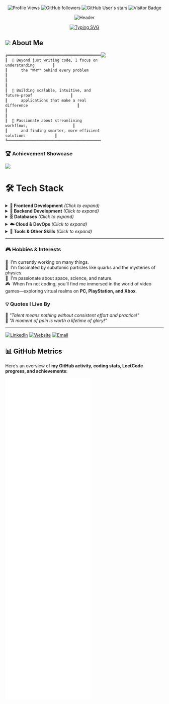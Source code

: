  

<!--  
**klakshman318/klakshman318** is a ✨ _special_ ✨ repository because its `README.md` (this file) appears on your GitHub profile.  
-->  

<div align="center">
  
  ![Profile Views](https://komarev.com/ghpvc/?username=klakshman318&label=Profile%20views&color=0e75b6&style=flat)
  ![GitHub followers](https://img.shields.io/github/followers/klakshman318?label=Followers&style=social)
  ![GitHub User's stars](https://img.shields.io/github/stars/klakshman318?style=social)
  ![Visitor Badge](https://visitor-badge.laobi.icu/badge?page_id=klakshman318.klakshman318)
  
</div>

<div align="center">
  
  ![Header](https://capsule-render.vercel.app/api?type=waving&color=gradient&customColorList=0,2,2,5,30&height=200&section=header&text=Lakshman%20Kambam👽&fontSize=50&fontColor=fff&animation=fadeIn&fontAlignY=32&&desc=Full-Stack%20Developer%20|%20Generative%20AI%20Leader%20(Google)%20|%20Technical%20Project%20Manager%20|%20Cloud%20Architect&descSize=16&descAlign=50&descAlignY=52)
  
</div>

<div align="center">
  
  [![Typing SVG](https://readme-typing-svg.herokuapp.com?font=Fira+Code&size=28&pause=1000&color=36BCF7&center=true&vCenter=true&width=600&lines=Always+learning%2C+always+evolving+🧠;Building+the+future+with+code+💻)](https://git.io/typing-svg)
  
</div>

## <img src="https://media.giphy.com/media/hvRJCLFzcasrR4ia7z/giphy.gif" width="28"> About Me

<img align='right' src='http://www.lakshmankambam.com/Lakshman.png' width='200' />

```ascii
╔══════════════════════════════════════════════════════════════╗
║  🌟 Beyond just writing code, I focus on understanding        ║
║      the "WHY" behind every problem                             ║
║                                                                   ║
║  🎯 Building scalable, intuitive, and future-proof                 ║
║      applications that make a real difference                      ║
║                                                                   ║
║  🤝 Passionate about streamlining workflows,                    ║
║      and finding smarter, more efficient solutions             ║
╚══════════════════════════════════════════════════════════════╝
```

### 🏆 Achievement Showcase

<img src="https://github-profile-trophy.vercel.app/?username=klakshman318&theme=tokyonight&no-frame=true&margin-w=6&column=6&no-bg=true&rank=SECRET,SSS,SS,S,AAA,AA,A,B,C" />

# 🛠️ Tech Stack

<details>
<summary><b>🎨 Frontend Development</b> <i>(Click to expand)</i></summary>
<br>

![JavaScript](https://img.shields.io/badge/-JavaScript-F7DF1E?style=for-the-badge&logo=javascript&logoColor=black&logoSize=large)
![TypeScript](https://img.shields.io/badge/-TypeScript-007ACC?style=for-the-badge&logo=typescript&logoColor=white&logoSize=large)
![React.js](https://img.shields.io/badge/-React.js-61DAFB?style=for-the-badge&logo=react&logoColor=black&logoSize=large)
![Next.js](https://img.shields.io/badge/-Next.js-000000?style=for-the-badge&logo=next.js&logoColor=white&logoSize=large)
![React Native](https://img.shields.io/badge/-React%20Native-61DAFB?style=for-the-badge&logo=react&logoColor=black&logoSize=large)
![Redux](https://img.shields.io/badge/-Redux-764ABC?style=for-the-badge&logo=redux&logoColor=white&logoSize=large)
![PHP](https://img.shields.io/badge/-PHP-777BB4?style=for-the-badge&logo=php&logoColor=white&logoSize=large)
![jQuery](https://img.shields.io/badge/-jQuery-0769AD?style=for-the-badge&logo=jquery&logoColor=white&logoSize=large)

![HTML5](https://img.shields.io/badge/-HTML5-E34F26?style=for-the-badge&logo=html5&logoColor=white&logoSize=large)
![CSS3](https://img.shields.io/badge/-CSS3-1572B6?style=for-the-badge&logo=css3&logoColor=white&logoSize=large)
![Bootstrap](https://img.shields.io/badge/-Bootstrap-563D7C?style=for-the-badge&logo=bootstrap&logoColor=white&logoSize=large)
![Material UI](https://img.shields.io/badge/-Material%20UI-0081CB?style=for-the-badge&logo=material-ui&logoColor=white&logoSize=large)
![Tailwind CSS](https://img.shields.io/badge/-Tailwind%20CSS-38B2AC?style=for-the-badge&logo=tailwind-css&logoColor=white&logoSize=large)
![IBM Carbon](https://img.shields.io/badge/-IBM%20Carbon-000000?style=for-the-badge&logo=ibm&logoColor=white&logoSize=large)

</details>

<details>
<summary><b>🚀 Backend Development</b> <i>(Click to expand)</i></summary>
<br>

![Node.js](https://img.shields.io/badge/-Node.js-339933?style=for-the-badge&logo=node.js&logoColor=white&logoSize=large)
![NestJS](https://img.shields.io/badge/-NestJS-E0234E?style=for-the-badge&logo=nestjs&logoColor=white&logoSize=large)
![Express.js](https://img.shields.io/badge/-Express.js-000000?style=for-the-badge&logo=express&logoColor=white&logoSize=large)
![Mongoose](https://img.shields.io/badge/-Mongoose-880000?style=for-the-badge&logo=mongoose&logoColor=white&logoSize=large)
![TypeORM](https://img.shields.io/badge/-TypeORM-FE0803?style=for-the-badge&logo=typeorm&logoColor=white&logoSize=large)
![LoopBack.io](https://img.shields.io/badge/-LoopBack.io-3F5DFF?style=for-the-badge&logo=loopback&logoColor=white&logoSize=large)

![Java](https://img.shields.io/badge/-Java-007396?style=for-the-badge&logo=java&logoColor=white&logoSize=large)
![Spring Boot](https://img.shields.io/badge/-Spring%20Boot-6DB33F?style=for-the-badge&logo=spring-boot&logoColor=white&logoSize=large)
![Python](https://img.shields.io/badge/-Python-3776AB?style=for-the-badge&logo=python&logoColor=white&logoSize=large)
![Redis](https://img.shields.io/badge/-Redis-DC382D?style=for-the-badge&logo=redis&logoColor=white&logoSize=large)
![API Development](https://img.shields.io/badge/-API%20Development-FF6B6B?style=for-the-badge&logo=fastapi&logoColor=white&logoSize=large)

</details>

<details>
<summary><b>🗄️ Databases</b> <i>(Click to expand)</i></summary>
<br>

![MySQL](https://img.shields.io/badge/-MySQL-4479A1?style=for-the-badge&logo=mysql&logoColor=white&logoSize=large)
![PostgreSQL](https://img.shields.io/badge/-PostgreSQL-336791?style=for-the-badge&logo=postgresql&logoColor=white&logoSize=large)
![MongoDB](https://img.shields.io/badge/-MongoDB-47A248?style=for-the-badge&logo=mongodb&logoColor=white&logoSize=large)
![MongoDB Realm Sync](https://img.shields.io/badge/-MongoDB%20Realm%20Sync-47A248?style=for-the-badge&logo=mongodb&logoColor=white&logoSize=large)

</details>

<details>
<summary><b>☁️ Cloud & DevOps</b> <i>(Click to expand)</i></summary>
<br>

![AWS](https://img.shields.io/badge/-AWS-232F3E?style=for-the-badge&logo=amazon-aws&logoColor=white&logoSize=large)
![EC2](https://img.shields.io/badge/-EC2-FF9900?style=for-the-badge&logo=amazon-ec2&logoColor=white&logoSize=large)
![S3](https://img.shields.io/badge/-S3-569A31?style=for-the-badge&logo=amazon-s3&logoColor=white&logoSize=large)
![ELB](https://img.shields.io/badge/-ELB-FF9900?style=for-the-badge&logo=amazon-aws&logoColor=white&logoSize=large)
![ALB](https://img.shields.io/badge/-ALB-FF9900?style=for-the-badge&logo=amazon-aws&logoColor=white&logoSize=large)
![Google Cloud](https://img.shields.io/badge/-Google%20Cloud%20(GCP)-4285F4?style=for-the-badge&logo=google-cloud&logoColor=white&logoSize=large)
![Docker](https://img.shields.io/badge/-Docker-2496ED?style=for-the-badge&logo=docker&logoColor=white&logoSize=large)
![Kubernetes](https://img.shields.io/badge/-Kubernetes-326CE5?style=for-the-badge&logo=kubernetes&logoColor=white&logoSize=large)
![Nginx](https://img.shields.io/badge/-Nginx-009639?style=for-the-badge&logo=nginx&logoColor=white&logoSize=large)
![CI/CD](https://img.shields.io/badge/-CI%2FCD-239120?style=for-the-badge&logo=githubactions&logoColor=white&logoSize=large)
![Cloud Strategy](https://img.shields.io/badge/-Cloud%20Strategy-4285F4?style=for-the-badge&logo=google-cloud&logoColor=white&logoSize=large)

</details>

<details>
<summary><b>🔧 Tools & Other Skills</b> <i>(Click to expand)</i></summary>
<br>

![Jira](https://img.shields.io/badge/-Jira-0052CC?style=for-the-badge&logo=jira&logoColor=white&logoSize=large)
![DBMS Architecture](https://img.shields.io/badge/-DBMS%20Architecture-336791?style=for-the-badge&logo=postgresql&logoColor=white&logoSize=large)
![Agile](https://img.shields.io/badge/-Agile-239120?style=for-the-badge&logo=agile&logoColor=white&logoSize=large)
![OpenAI API Usage](https://img.shields.io/badge/-OpenAI%20API%20Usage-412991?style=for-the-badge&logo=openai&logoColor=white&logoSize=large)
![Statistical Data Analysis](https://img.shields.io/badge/-Statistical%20Data%20Analysis-3776AB?style=for-the-badge&logo=python&logoColor=white&logoSize=large)
![Azure Repos](https://img.shields.io/badge/-Azure%20Repos-0078D4?style=for-the-badge&logo=azure-devops&logoColor=white&logoSize=large)
![Code Review](https://img.shields.io/badge/-Code%20Review-181717?style=for-the-badge&logo=github&logoColor=white&logoSize=large)
![Data Modeling](https://img.shields.io/badge/-Data%20Modeling-FF6B6B?style=for-the-badge&logo=databricks&logoColor=white&logoSize=large)
![Web Development](https://img.shields.io/badge/-Web%20Development-61DAFB?style=for-the-badge&logo=react&logoColor=black&logoSize=large)
![UI/UX](https://img.shields.io/badge/-UI%2FUX-FF5722?style=for-the-badge&logo=figma&logoColor=white&logoSize=large)
![Mobile App Development](https://img.shields.io/badge/-Mobile%20App%20Development-61DAFB?style=for-the-badge&logo=react&logoColor=black&logoSize=large)
![Google Actions](https://img.shields.io/badge/-Google%20Actions-4285F4?style=for-the-badge&logo=google-assistant&logoColor=white&logoSize=large)

</details>

---

### 🎮 Hobbies & Interests  
🧠  &nbsp;I’m currently working on many things.  
🧬  &nbsp;I’m fascinated by subatomic particles like quarks and the mysteries of physics.  
🌌  &nbsp;I'm passionate about space, science, and nature.  
🎮  &nbsp;When I’m not coding, you’ll find me immersed in the world of video games—exploring virtual realms on **PC, PlayStation, and Xbox**.

### 💡 Quotes I Live By  
💎  *"Talent means nothing without consistent effort and practice!"*  
💎  *"A moment of pain is worth a lifetime of glory!"* 

---

[![LinkedIn](https://img.shields.io/badge/-Connect%20on%20LinkedIn-0077B5?style=for-the-badge&logo=linkedin&logoColor=white&labelColor=0077B5)](https://linkedin.com/in/klakshman318)
[![Website](https://img.shields.io/badge/-Visit%20My%20Website-FF7139?style=for-the-badge&logo=firefox-browser&logoColor=white&labelColor=FF7139)](http://www.lakshmankambam.com)
[![Email](https://img.shields.io/badge/-Drop%20Me%20an%20Email-D14836?style=for-the-badge&logo=gmail&logoColor=white&labelColor=D14836)](mailto:klakshman318@gmail.com)


## 📊 GitHub Metrics  

Here’s an overview of **my GitHub activity, coding stats, LeetCode progress, and achievements**:  

![GitHub Metrics](https://github.com/klakshman318/klakshman318/blob/master/github-metrics.svg)  






